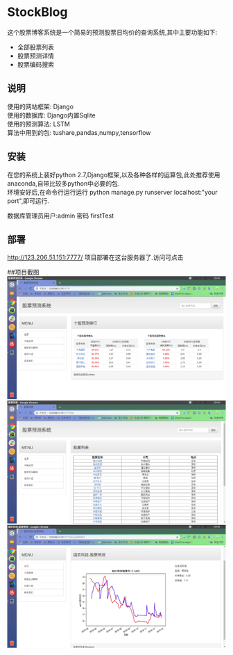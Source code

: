 # StockBlog
这个股票博客系统是一个简易的预测股票日均价的查询系统,其中主要功能如下:
   * 全部股票列表
   * 股票预测详情
   * 股票编码搜索      
   
## 说明
使用的网站框架: Django  
使用的数据库: Django内置Sqlite  
使用的预测算法: LSTM  
算法中用到的包: tushare,pandas,numpy,tensorflow

## 安装
在您的系统上装好python 2.7,Django框架,以及各种各样的运算包,此处推荐使用anaconda,自带比较多python中必要的包.  
环境安好后,在命令行运行运行 python manage.py runserver localhost:"your port",即可运行.  

数据库管理员用户:admin
    密码 firstTest


## 部署
http://123.206.51.151:7777/
项目部署在这台服务器了.访问可点击


##项目截图
![Image text](https://raw.githubusercontent.com/julietxiao/StockBlog/master/static/images/Screeshot1.png)
![Image text](https://raw.githubusercontent.com/julietxiao/StockBlog/master/static/images/Screeshot2.png)
![Image text](https://raw.githubusercontent.com/julietxiao/StockBlog/master/static/images/Screeshot3.png)

